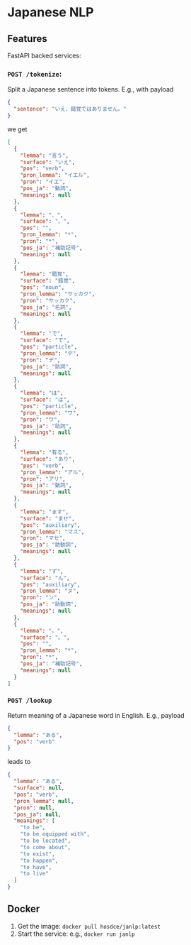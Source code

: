 # Japanese NLP

## Features

FastAPI backed services:

### `POST /tokenize`:

Split a Japanese sentence into tokens. E.g., with payload

```json
{
  "sentence": "いえ、錯覚ではありません。"
}
```

we get

```json
[
  {
    "lemma": "言う",
    "surface": "いえ",
    "pos": "verb",
    "pron_lemma": "イエル",
    "pron": "イエ",
    "pos_ja": "動詞",
    "meanings": null
  },
  {
    "lemma": "、",
    "surface": "、",
    "pos": "",
    "pron_lemma": "*",
    "pron": "*",
    "pos_ja": "補助記号",
    "meanings": null
  },
  {
    "lemma": "錯覚",
    "surface": "錯覚",
    "pos": "noun",
    "pron_lemma": "サッカク",
    "pron": "サッカク",
    "pos_ja": "名詞",
    "meanings": null
  },
  {
    "lemma": "で",
    "surface": "で",
    "pos": "particle",
    "pron_lemma": "デ",
    "pron": "デ",
    "pos_ja": "助詞",
    "meanings": null
  },
  {
    "lemma": "は",
    "surface": "は",
    "pos": "particle",
    "pron_lemma": "ワ",
    "pron": "ワ",
    "pos_ja": "助詞",
    "meanings": null
  },
  {
    "lemma": "有る",
    "surface": "あり",
    "pos": "verb",
    "pron_lemma": "アル",
    "pron": "アリ",
    "pos_ja": "動詞",
    "meanings": null
  },
  {
    "lemma": "ます",
    "surface": "ませ",
    "pos": "auxiliary",
    "pron_lemma": "マス",
    "pron": "マセ",
    "pos_ja": "助動詞",
    "meanings": null
  },
  {
    "lemma": "ず",
    "surface": "ん",
    "pos": "auxiliary",
    "pron_lemma": "ヌ",
    "pron": "ン",
    "pos_ja": "助動詞",
    "meanings": null
  },
  {
    "lemma": "。",
    "surface": "。",
    "pos": "",
    "pron_lemma": "*",
    "pron": "*",
    "pos_ja": "補助記号",
    "meanings": null
  }
]
```

### `POST /lookup`

Return meaning of a Japanese word in English. E.g., payload

```json
{
  "lemma": "ある",
  "pos": "verb"
}
```

leads to

```json
{
  "lemma": "ある",
  "surface": null,
  "pos": "verb",
  "pron_lemma": null,
  "pron": null,
  "pos_ja": null,
  "meanings": [
    "to be",
    "to be equipped with",
    "to be located",
    "to come about",
    "to exist",
    "to happen",
    "to have",
    "to live"
  ]
}
```

## Docker

1. Get the image: `docker pull hosdce/janlp:latest`
1. Start the service: e.g., `docker run janlp`
